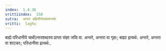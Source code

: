 ```yaml
---
index:  1.4.36
vrittiindex:  158
sutra:  अन्तरं बहिर्योगोपसंव्यानयोः
vritti:  laghu 
---
```


बाह्ये परिधानीये चार्थेऽन्तरशब्दस्य प्राप्ता संज्ञा जसि वा. अन्तरे, अन्तरा वा गृहाः; बाह्या इत्यर्थः. अन्तरे, अन्तरा वा शाटकाः; परिधानीया इत्यर्थः..

